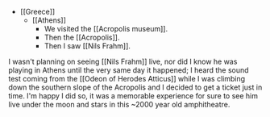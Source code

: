 - [[Greece]]
  - [[Athens]]
    - We visited the [[Acropolis museum]].
    - Then the [[Acropolis]].
    - Then I saw [[Nils Frahm]].

I wasn't planning on seeing [[Nils Frahm]] live, nor did I know he was playing in Athens until the very same day it happened; I heard the sound test coming from the [[Odeon of Herodes Atticus]] while I was climbing down the southern slope of the Acropolis and I decided to get a ticket just in time. I'm happy I did so, it was a memorable experience for sure to see him live under the moon and stars in this ~2000 year old amphitheatre.
